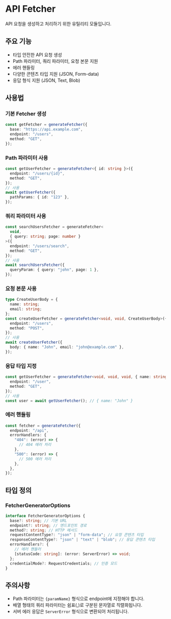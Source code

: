 # API Fetcher

API 요청을 생성하고 처리하기 위한 유틸리티 모듈입니다.

## 주요 기능

- 타입 안전한 API 요청 생성
- Path 파라미터, 쿼리 파라미터, 요청 본문 지원
- 에러 핸들링
- 다양한 콘텐츠 타입 지원 (JSON, Form-data)
- 응답 형식 지원 (JSON, Text, Blob)

## 사용법

### 기본 Fetcher 생성

```ts
const getFetcher = generateFetcher({
  base: "https://api.example.com",
  endpoint: "/users",
  method: "GET",
});
```

### Path 파라미터 사용

```ts
const getUserFetcher = generateFetcher<{ id: string }>({
  endpoint: "/users/{id}",
  method: "GET",
});
// 사용
await getUserFetcher({
  pathParams: { id: "123" },
});
```

### 쿼리 파라미터 사용

```ts
const searchUsersFetcher = generateFetcher<
  void,
  { query: string; page: number }
>({
  endpoint: "/users/search",
  method: "GET",
});
// 사용
await searchUsersFetcher({
  queryParam: { query: "john", page: 1 },
});
```

### 요청 본문 사용

```ts
type CreateUserBody = {
  name: string;
  email: string;
};
const createUserFetcher = generateFetcher<void, void, CreateUserBody>({
  endpoint: "/users",
  method: "POST",
});
// 사용
await createUserFetcher({
  body: { name: "John", email: "john@example.com" },
});
```

### 응답 타입 지정

```ts
const getUserFetcher = generateFetcher<void, void, void, { name: string }>({
  endpoint: "/user",
  method: "GET",
});
// 사용
const user = await getUserFetcher(); // { name: "John" }
```

### 에러 핸들링

```ts
const fetcher = generateFetcher({
  endpoint: "/api",
  errorHandlers: {
    "404": (error) => {
      // 404 에러 처리
    },
    "500": (error) => {
      // 500 에러 처리
    },
  },
});
```

## 타입 정의

### FetcherGeneratorOptions

```ts
interface FetcherGeneratorOptions {
  base?: string; // 기본 URL
  endpoint?: string; // 엔드포인트 경로
  method?: string; // HTTP 메서드
  requestContentType?: "json" | "form-data"; // 요청 콘텐츠 타입
  responseContentType?: "json" | "text" | "blob"; // 응답 콘텐츠 타입
  errorHandlers?: {
    // 에러 핸들러
    [statusCode: string]: (error: ServerError) => void;
  };
  credentialMode?: RequestCredentials; // 인증 모드
}
```

## 주의사항

- Path 파라미터는 `{paramName}` 형식으로 endpoint에 지정해야 합니다.
- 배열 형태의 쿼리 파라미터는 쉼표(,)로 구분된 문자열로 직렬화됩니다.
- 서버 에러 응답은 `ServerError` 형식으로 변환되어 처리됩니다.

